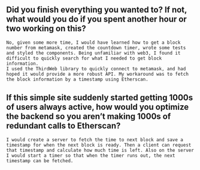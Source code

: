 ## Did you finish everything you wanted to? If not, what would you do if you spent another hour or two working on this?
    No, given some more time, I would have learned how to get a block number from metamask, created the countdown timer, wrote some tests
    and styled the components. Being unfamiliar with web3, I found it difficult to quickly search for what I needed to get block information.
    I used the ThirdWeb library to quickly connect to metamask, and had hoped it would provide a more robust API. My workaround was to fetch
    the block information by a timestamp using Etherscan.

## If this simple site suddenly started getting 1000s of users always active, how would you optimize the backend so you aren’t making 1000s of redundant calls to Etherscan?
    I would create a server to fetch the time to next block and save a timestamp for when the next block is ready. Then a client can request that timestamp and calculate how much time is left. Also on the server I would start a timer so that when the timer runs out, the next timestamp can be fetched.
